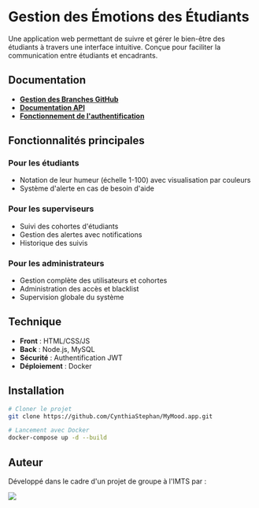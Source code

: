 # Gestion des Émotions des Étudiants

Une application web permettant de suivre et gérer le bien-être des étudiants à travers une interface intuitive. Conçue pour faciliter la communication entre étudiants et encadrants.

## Documentation 

* **[Gestion des Branches GitHub](./doc/Guidelines.md)**
* **[Documentation API](./doc/API.md)**
* **[Fonctionnement de l'authentification](./doc/Authentication.md)**

## Fonctionnalités principales

### Pour les étudiants
- Notation de leur humeur (échelle 1-100) avec visualisation par couleurs
- Système d'alerte en cas de besoin d'aide

### Pour les superviseurs
- Suivi des cohortes d'étudiants
- Gestion des alertes avec notifications
- Historique des suivis

### Pour les administrateurs
- Gestion complète des utilisateurs et cohortes
- Administration des accès et blacklist
- Supervision globale du système

## Technique

- **Front** : HTML/CSS/JS
- **Back** : Node.js, MySQL
- **Sécurité** : Authentification JWT
- **Déploiement** : Docker

## Installation

```bash
# Cloner le projet
git clone https://github.com/CynthiaStephan/MyMood.app.git

# Lancement avec Docker
docker-compose up -d --build
```


## Auteur

Développé dans le cadre d'un projet de groupe à l'IMTS par : 

<a href="https://github.com/CynthiaStephan/MyMood.app/graphs/contributors">
  <img src="https://contrib.rocks/image?repo=CynthiaStephan/MyMood.app" />
</a>